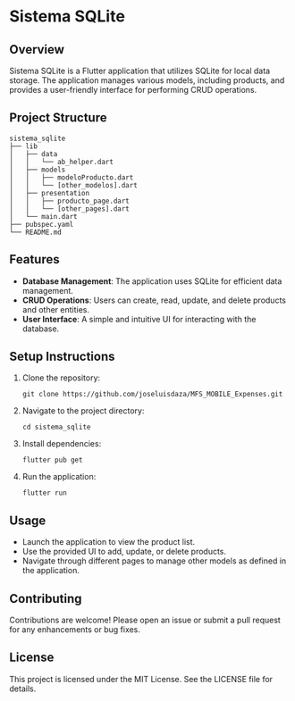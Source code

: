 # Sistema SQLite

## Overview

Sistema SQLite is a Flutter application that utilizes SQLite for local data storage. The application manages various models, including products, and provides a user-friendly interface for performing CRUD operations.

## Project Structure

```
sistema_sqlite
├── lib
│   ├── data
│   │   └── ab_helper.dart
│   ├── models
│   │   ├── modeloProducto.dart
│   │   └── [other_modelos].dart
│   ├── presentation
│   │   ├── producto_page.dart
│   │   └── [other_pages].dart
│   └── main.dart
├── pubspec.yaml
└── README.md
```

## Features

- **Database Management**: The application uses SQLite for efficient data management.
- **CRUD Operations**: Users can create, read, update, and delete products and other entities.
- **User Interface**: A simple and intuitive UI for interacting with the database.

## Setup Instructions

1. Clone the repository:
   ```
   git clone https://github.com/joseluisdaza/MFS_MOBILE_Expenses.git
   ```
2. Navigate to the project directory:
   ```
   cd sistema_sqlite
   ```
3. Install dependencies:
   ```
   flutter pub get
   ```
4. Run the application:
   ```
   flutter run
   ```

## Usage

- Launch the application to view the product list.
- Use the provided UI to add, update, or delete products.
- Navigate through different pages to manage other models as defined in the application.

## Contributing

Contributions are welcome! Please open an issue or submit a pull request for any enhancements or bug fixes.

## License

This project is licensed under the MIT License. See the LICENSE file for details.
